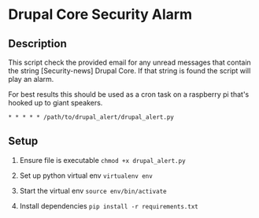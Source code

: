 # Drupal Core Security Alarm

## Description
This script check the provided email for any unread messages that contain the string [Security-news] Drupal Core. If that string is found the script will play an alarm.

For best results this should be used as a cron task on a raspberry pi that's hooked up to giant speakers.

`* * * * * /path/to/drupal_alert/drupal_alert.py`

## Setup

1. Ensure file is executable `chmod +x drupal_alert.py`

2. Set up python virtual env `virtualenv env`

3. Start the virtual env `source env/bin/activate`

4. Install dependencies `pip install -r requirements.txt`

